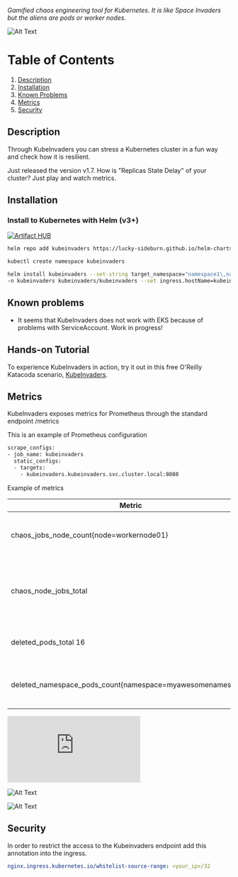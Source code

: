*Gamified chaos engineering tool for Kubernetes. It is like Space Invaders but the aliens are pods or worker nodes.*

![Alt Text](https://github.com/lucky-sideburn/KubeInvaders/blob/master/images/metrics.png)

# Table of Contents

1. [Description](#Description)
2. [Installation](#Installation)
3. [Known Problems](#Known-problems)
4. [Metrics](#Metrics)
6. [Security](#Security)

## Description

Through KubeInvaders you can stress a Kubernetes cluster in a fun way and check how it is resilient.

Just released the version v1.7. How is "Replicas State Delay" of your cluster? Just play and watch metrics.

## Installation

### Install to Kubernetes with Helm (v3+)
[![Artifact HUB](https://img.shields.io/endpoint?url=https://artifacthub.io/badge/repository/kubeinvaders)](https://artifacthub.io/packages/search?repo=kubeinvaders)

```bash
helm repo add kubeinvaders https://lucky-sideburn.github.io/helm-charts/

kubectl create namespace kubeinvaders

helm install kubeinvaders --set-string target_namespace="namespace1\,namespace2" \
-n kubeinvaders kubeinvaders/kubeinvaders --set ingress.hostName=kubeinvaders.io --set image.tag=v1.7
```

## Known problems

* It seems that KubeInvaders does not work with EKS because of problems with ServiceAccount. Work in progress!


## Hands-on Tutorial

To experience KubeInvaders in action, try it out in this free O'Reilly Katacoda scenario, [KubeInvaders](https://www.katacoda.com/kuber-ru/courses/kubernetes-chaos).


## Metrics

KubeInvaders exposes metrics for Prometheus through the standard endpoint /metrics

This is an example of Prometheus configuration

```bash
scrape_configs:
- job_name: kubeinvaders
  static_configs:
  - targets:
    - kubeinvaders.kubeinvaders.svc.cluster.local:8080
```
Example of metrics

| Metric           | Description                                                                                                                          |  
|------------------|--------------------------------------------------------------------------------------------------------------------------------------|
|     chaos_jobs_node_count{node=workernode01}               | Total number of chaos jobs executed per node                                               |
|     chaos_node_jobs_total                                  | Total number of chaos jobs executed against all worker nodes                               |                                                      
|     deleted_pods_total 16                                  | Total number of deleted pods                                                               |
|     deleted_namespace_pods_count{namespace=myawesomenamespace}           |Total number of deleted pods per namespace                                    |                                     

![Download Grafana dashboard](https://github.com/lucky-sideburn/KubeInvaders/blob/master/grafana/KubeInvadersDashboard.json)

![Alt Text](https://github.com/lucky-sideburn/KubeInvaders/blob/master/images/grafana1.png)

![Alt Text](https://github.com/lucky-sideburn/KubeInvaders/blob/master/images/grafana2.png)


## Security

In order to restrict the access to the Kubeinvaders endpoint add this annotation into the ingress.

```yaml
nginx.ingress.kubernetes.io/whitelist-source-range: <your_ip>/32
```
